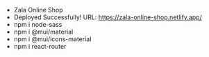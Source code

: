 - Zala Online Shop
- Deployed Successfully!
  URL:
  https://zala-online-shop.netlify.app/
- npm i node-sass
- npm i @mui/material
- npm i @mui/icons-material
- npm i react-router
